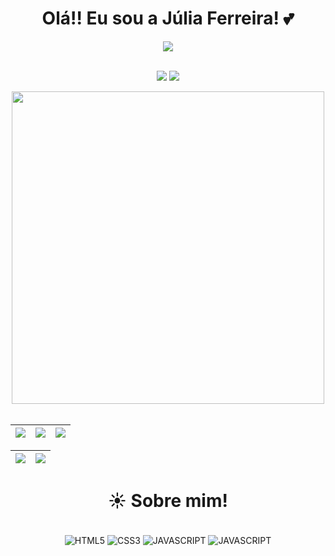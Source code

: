 <div align="center">
    <h1>Olá!! Eu sou a Júlia Ferreira! 💕</h1>
</div>

<div align="center">
    <img src="https://komarev.com/ghpvc/?username=JuliaFN13&color=ff69b4"></br>
</div>
<br>
<p align="center">
  <a href="https://www.instagram.com/mkt.eco/" alt="Instagram">
  <img src="https://img.shields.io/badge/-Instagram-DF0174?style=for-the-badge&logo=instagram&logoColor=white&link=https://www.instagram.com/keidsondesigner/"/></a>
  <a href="https://www.linkedin.com/in/júlia-ferreira-06117825a/" alt="Linkedin">
  <img src="https://img.shields.io/badge/-Linkedin-0e76a8?style=for-the-badge&logo=Linkedin&logoColor=white&link=https://www.linkedin.com/in/keidsonroby/" /></a>
</p>  

<div align="center">
    <img src="https://github.com/JuliaFN13/JuliaFN13/assets/151865390/d803391e-1cab-4cf7-8f02-4b6fc748da59" width="500px"/>
</div>

<br>

| ![](http://github-profile-summary-cards.vercel.app/api/cards/stats?username=JuliaFN13&theme=dracula) | ![](http://github-profile-summary-cards.vercel.app/api/cards/repos-per-language?username=JuliaFN13&hide=Html&theme=dracula) | ![](http://github-profile-summary-cards.vercel.app/api/cards/most-commit-language?username=JuliaFN13&theme=dracula) | 
| :-: | :-: | :-: |

| ![](http://github-profile-summary-cards.vercel.app/api/cards/profile-details?username=JuliaFN13&theme=dracula) | ![](https://github-readme-streak-stats.herokuapp.com/?user=JuliaFN13&theme=dracula&hide_border=true&date_format=M%20j%5B%2C%20Y%5D&background=1A1B27&stroke=35AFA3&ring=BF91F3&fire=BF91F3&currStreakNum=BF91F3&sideNums=BF91F3&currStreakLabel=BF91F3&sideLabels=BF91F3&dates=35AFA3) | 
| :-: | :-: |

<div align="center">
    <h1>☀️ Sobre mim!</h1>
    
</div>

<div align="center" style = "display : inluine_block"></br>
    <img align= "center" alt="HTML5" src="https://img.shields.io/badge/HTML5-E34F26?style=for-the-badge&logo=html5&logoColor=white"/>
    <img align= "center" alt="CSS3" src="https://img.shields.io/badge/CSS3-1572B6?style=for-the-badge&logo=css3&logoColor=white"/>
    <img align= "center" alt="JAVASCRIPT" src="https://img.shields.io/badge/JavaScript-F7DF1E?style=for-the-badge&logo=javascript&logoColor=black"/>
    <img align= "center" alt="JAVASCRIPT" src="https://img.shields.io/badge/Adobe%20Photoshop-31A8FF?style=for-the-badge&logo=Adobe%20Photoshop&logoColor=black"/>
</div>
